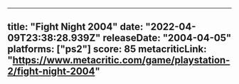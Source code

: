 
---
title: "Fight Night 2004"
date: "2022-04-09T23:38:28.939Z"
releaseDate: "2004-04-05"
platforms: ["ps2"]
score: 85
metacriticLink: "https://www.metacritic.com/game/playstation-2/fight-night-2004"
---
